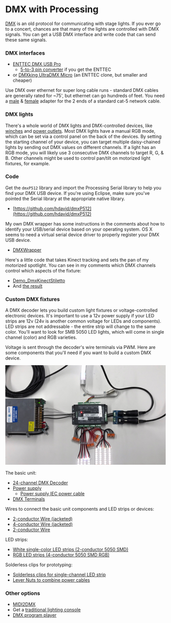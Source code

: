 # DMX with Processing

[DMX](https://en.wikipedia.org/wiki/DMX512) is an old protocol for communicating with stage lights. If you ever go to a concert, chances are that many of the lights are controlled with DMX signals. You can get a USB DMX interface and write code that can send these same signals.

### DMX interfaces

* [ENTTEC DMX USB Pro](https://www.amazon.com/Enttec-70304-Lighting-Controller-Interface/dp/B077VW1DJH)
  * [5-to-3 pin converter](https://www.amazon.com/American-DJ-5-Pin-Female-Turnaround/dp/B0013XWB14) if you get the ENTTEC
* or [DMXking UltraDMX Micro](https://www.amazon.com/DMXking-UltraDMX-Micro-Adapter-Dongle/dp/B00T8OKM98/) (an ENTTEC clone, but smaller and cheaper)

Use DMX over ethernet for super long cable runs - standard DMX cables are generally rated for ~75', but ethernet can go hundreds of feet. You need a [male](https://www.amazon.com/TecNec-DMX-3XM-CAT5-3-pin-Adapter-TecNec/dp/B00KUTR7MA) & [female](https://www.amazon.com/TecNec-DMX-3XF-CAT5-3-pin-Female-Adapter/dp/B00KUTZW3Q) adapter for the 2 ends of a standard cat-5 network cable.

### DMX lights

There's a whole world of DMX lights and DMX-controlled devices, like [winches](https://www.rosebrand.com/subcategory761/dmx-winches.aspx) and [power outlets](https://www.chauvetdj.com/products/dmx-4/). Most DMX lights have a manual RGB mode, which can be set via a control panel on the back of the devices. By setting the starting channel of your device, you can target multiple daisy-chained lights by sending out DMX values on different channels. If a light has an RGB mode, you will likely use 3 consecutive DMX channels to target R, G, & B. Other channels might be used to control pan/tilt on motorized light fixtures, for example.

### Code

Get the `dmxP512` library and import the Processing Serial library to help you find your DMX USB device. If you're using Eclipse, make sure you've pointed the Serial library at the appropriate native library.

* [https://github.com/hdavid/dmxP512](https://github.com/hdavid/dmxP512)

My own DMX wrapper has some instructions in the comments about how to identify your USB/serial device based on your operating system. OS X seems to need a virtual serial device driver to properly register your DMX USB device.

* [DMXWrapper](https://github.com/cacheflowe/haxademic/blob/master/src/com/haxademic/core/hardware/dmx/DMXWrapper.java)

Here's a little code that takes Kinect tracking and sets the pan of my motorized spotlight. You can see in my comments which DMX channels control which aspects of the fixture:

* [Demo_DmxKinectStiletto](https://github.com/cacheflowe/haxademic/blob/master/src/com/haxademic/demo/hardware/dmx/Demo_DmxKinectStiletto.java#L81)
* And [the result](https://www.instagram.com/p/BkWHmjunL-0/)

### Custom DMX fixtures

A DMX decoder lets you build custom light fixtures or voltage-controlled electronic devices. It's important to use a 12v power supply if your LED strips are 12v (24v is another common voltage for LEDs and components). LED strips are not addressable - the entire strip will change to the same color. You'll want to look for SMB 5050 LED lights, which will come in single channel (color) and RGB varieties.

Voltage is sent through the decoder's wire terminals via PWM. Here are some components that you'll need if you want to build a custom DMX device.

<img src="images/dmx-decoder-setup.jpg" alt="custom DMX decoder"/>

The basic unit:

* [24-channel DMX Decoder](https://www.amazon.com/gp/product/B01CCBG1SO/)
* [Power supply](https://www.amazon.com/500W-Power-Supply-Single-Output/dp/B01KZP2CKA/)
  * [Power supply IEC power cable](https://www.amazon.com/TNP-Universal-Power-Cord-Feet/dp/B01N237QI9/)
* [DMX Terminals](https://www.amazon.com/Terminal-Adapter-Converters-Controller-Decoder/dp/B00Q32V2JC/)

Wires to connect the basic unit components and LED strips or devices:

* [2-conductor Wire (jacketed)](https://www.amazon.com/18AWG-Voltage-Conductor-Jacketed-Speaker/dp/B06XSNQDV1/)
* [4-conductor Wire (jacketed)](https://www.homedepot.com/b/Electrical-Wire/18/4/N-5yc1vZbm7vZ1z0rqh9Z1z10onr)
* [2-conductor Wire](https://www.amazon.com/Gauge-Black-Stranded-Conductor-Speaker/dp/B00J36SUWC/)

LED strips:

* [White single-color LED strips (2-conductor 5050 SMD)](https://www.amazon.com/dp/B01ELDJ5X4/)
* [RGB LED strips (4-conductor 5050 SMD RGB)](https://www.amazon.com/Alfa-Lighting-Flexible-Remote-Control/dp/B018ZJL0MO/)

Solderless clips for prototyping:

* [Solderless clips for single-channel LED strip](https://www.amazon.com/dp/B07N8GLBLL/)
* [Lever Nuts to combine power cables](https://www.amazon.com/Kalolary-Lever-Nut-Connector-50Pack-Assortment-Connectors/dp/B07NXZNW1K/)

### Other options

* [MIDI2DMX](https://github.com/jmej/MIDI2DMX)
* Get a [traditional lighting console](https://www.google.com/search?q=dmx+lighting+console)
* [DMX program player](https://www.aspectled.com/products/dmx-stand-alone-pc-mac-programmable-controller#tab-1)
